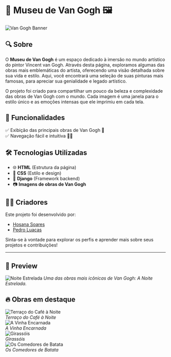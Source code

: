 # 🎨 Museu de Van Gogh 🖼️

![Van Gogh Banner](https://upload.wikimedia.org/wikipedia/commons/a/a1/Van_Gogh_-_Self-Portrait_with_Gray_Felt_Hat.jpg)

## 🔍 Sobre
O **Museu de Van Gogh** é um espaço dedicado à imersão no mundo artístico do pintor Vincent van Gogh. Através desta página, exploramos algumas das obras mais emblemáticas do artista, oferecendo uma visão detalhada sobre sua vida e estilo. Aqui, você encontrará uma seleção de suas pinturas mais famosas, para apreciar sua genialidade e legado artístico.

O projeto foi criado para compartilhar um pouco da beleza e complexidade das obras de Van Gogh com o mundo. Cada imagem é uma janela para o estilo único e as emoções intensas que ele imprimiu em cada tela.

## 🚀 Funcionalidades
✅ Exibição das principais obras de Van Gogh 🎨    
✅ Navegação fácil e intuitiva 👨‍🎨  

## 🛠️ Tecnologias Utilizadas
- 🌐 **HTML** (Estrutura da página)
- 🎨 **CSS** (Estilo e design)
- 🐍 **Django** (Framework backend)
- 📷 **Imagens de obras de Van Gogh** 

## 👨‍💻 Criadores

Este projeto foi desenvolvido por:

- [Hosana Soares](https://github.com/hosanasoares)  
- [Pedro Luacas](https://github.com/pedro-2603)

Sinta-se à vontade para explorar os perfis e aprender mais sobre seus projetos e contribuições!

---

## 📸 Preview
![Noite Estrelada](https://upload.wikimedia.org/wikipedia/commons/thumb/1/10/Van_Gogh_-_Starry_Night_-_Google_Art_Project.jpg/448px-Van_Gogh_-_Starry_Night_-_Google_Art_Project.jpg)
*Uma das obras mais icônicas de Van Gogh: A Noite Estrelada.*

## 🔥 Obras em destaque
![Terraço do Café à Noite](https://upload.wikimedia.org/wikipedia/commons/a/a2/Vincent_van_Gogh_046.jpg)  
*Terraço do Café à Noite*  
![A Vinha Encarnada](https://upload.wikimedia.org/wikipedia/commons/c/c1/Vincent_van_Gogh_-_The_Red_Vineyard_-_Google_Art_Project.jpg)  
*A Vinha Encarnada*  
![Girassóis](https://upload.wikimedia.org/wikipedia/commons/0/01/Van_Gogh_-_Vase_with_Fifteen_Sunflowers.jpg)  
*Girassóis*  
![Os Comedores de Batata](https://upload.wikimedia.org/wikipedia/commons/7/7d/The_Potato_Eaters_%28Van_Gogh_painting%29.jpg)  
*Os Comedores de Batata*  


